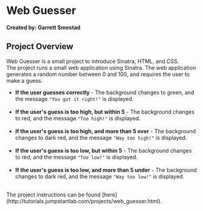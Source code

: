 # Web Guesser
__Created by: Garrett Smestad__
<br>
## Project Overview
Web Guesser is a small project to introduce Sinatra, HTML, and CSS.
<br>
The project runs a small web application using Sinatra. The web application generates a random number between 0 and 100, and requires the user to make a guess.
<br>
* __If the user guesses correctly__ - The background changes to green, and the message `"You got it right!"` is displayed.
<br><br>
* __If the user's guess is too high, but within 5__ - The background changes to red, and the message `"Too high!"` is displayed.
<br><br>
* __If the user's guess is too high, and more than 5 over__ - The background changes to dark red, and the message `"Way too high!"` is displayed.
<br><br>
* __If the user's guess is too low, but within 5__ - The background changes to red, and the message `"Too low!"` is displayed.
<br><br>
* __If the user's guess is too low, and more than 5 under__ - The background changes to dark red, and the message `"Way too low!"` is displayed.

<br>
The project instructions can be found [here](http://tutorials.jumpstartlab.com/projects/web_guesser.html).
